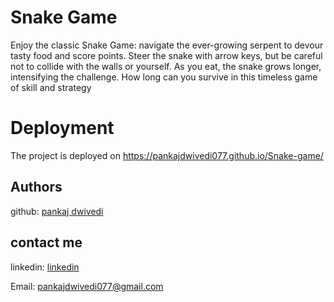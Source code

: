 
# Snake Game

Enjoy the classic Snake Game: navigate the ever-growing serpent to devour tasty food and score points. Steer the snake with arrow keys, but be careful not to collide with the walls or yourself. As you eat, the snake grows longer, intensifying the challenge. How long can you survive in this timeless game of skill and strategy


# Deployment


The project is deployed on https://pankajdwivedi077.github.io/Snake-game/

## Authors

github: [pankaj dwivedi](https://github.com/pankajdwivedi077)

## contact me 

linkedin: [linkedin](https://www.linkedin.com/in/pankaj-dwivedi-/)

Email: pankajdwivedi077@gmail.com

